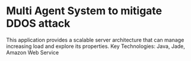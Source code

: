 # Multi Agent System to mitigate DDOS attack

This application provides a scalable server architecture that can manage increasing load and explore its properties.
Key Technologies: Java, Jade, Amazon Web Service
